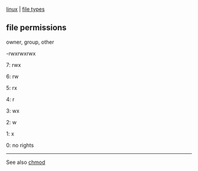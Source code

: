 [linux](index.md) | [file types](filetypes.md)

## file permissions

owner, group, other

-rwxrwxrwx

7: rwx

6: rw

5: rx

4: r

3: wx

2: w

1: x

0: no rights

---

See also [chmod](terminal.md#chmod)
